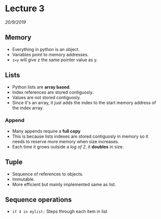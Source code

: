 # Lecture 3
*20/9/2019*

## Memory
- Everything in python is an object.
- Variables point to memory addresses.
- `z=y` will give z the same pointer value as y.

## Lists
- Python lists are **array based**.
- Index references are stored contiguosly.
- Values are not stored contiguosly.
- Since it's an array, it just adds the index to the start memory address of the index array.

### Append
- Many appends require a **full copy**
- This is because lists indexes are stored contiguosly in memory so it needs to reserve more memory when size increases.
- Each time it grows outside a *log of 2*, it **doubles** in size.

## Tuple
- Sequence of references to objects.
- Immutable.
- More efficient but mainly implemented same as list.

## Sequence operations
- `if 4 in mylist:` Steps through each item in list
